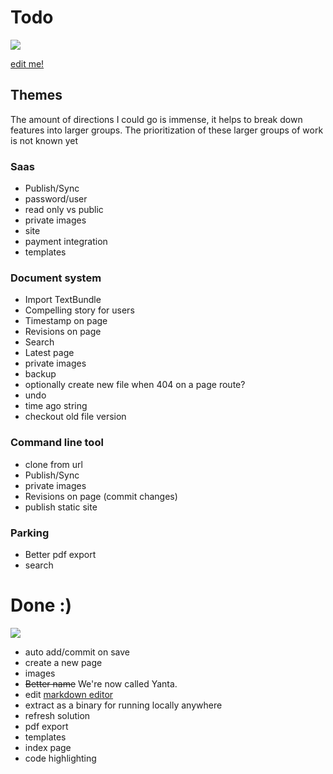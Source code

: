 # Todo

![](https://media.giphy.com/media/llZ2R6hwJVxWE/giphy.gif)

[edit me!](/edit/docs/todo.md)

## Themes

The amount of directions I could go is immense, it helps to break down features into larger groups. The prioritization of these larger groups of work is not known yet

### Saas
- Publish/Sync
- password/user
- read only vs public
- private images
- site
- payment integration
- templates


### Document system
- Import TextBundle
- Compelling story for users
- Timestamp on page
- Revisions on page
- Search
- Latest page
- private images
- backup
- optionally create new file when 404 on a page route?
- undo
- time ago string
- checkout old file version


### Command line tool
- clone from url
- Publish/Sync
- private images
- Revisions on page (commit changes)
- publish static site

### Parking
- Better pdf export
- search

# Done :)
![](https://media.giphy.com/media/o88b7sigrFmQE/giphy.gif)

- auto add/commit on save
- create a new page
- images
- ~~Better name~~ We're now called Yanta.
- edit [markdown editor](https://github.com/sparksuite/simplemde-markdown-editor)
- extract as a binary for running locally anywhere
- refresh solution
- pdf export
- templates
- index page
- code highlighting
